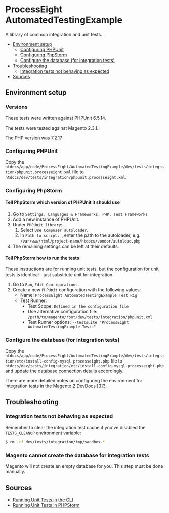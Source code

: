 # ProcessEight AutomatedTestingExample

A library of common integration and unit tests.

* [Environment setup](#environment-setup)
    * [Configuring PHPUnit](#configuring-phpunit)
    * [Configuring PhpStorm](#configuring-phpstorm)
    * [Configure the database (for integration tests)](#configure-the-database-for-integration-tests)
* [Troubleshooting](#troubleshooting)
    * [Integration tests not behaving as expected](#integration-tests-not-behaving-as-expected)
* [Sources](#sources)

## Environment setup

### Versions

These tests were written against PHPUnit 6.5.14.

The tests were tested against Magento 2.3.1.

The PHP version was 7.2.17

### Configuring PHPUnit

Copy the `htdocs/app/code/ProcessEight/AutomatedTestingExample/dev/tests/integration/phpunit.processeight.xml` file to `htdocs/dev/tests/integration/phpunit.processeight.xml`.

### Configuring PhpStorm

#### Tell PhpStorm which version of PHPUnit it should use
1. Go to `Settings, Languages & Frameworks, PHP, Test Frameworks`
1. Add a new instance of PHPUnit.
1. Under `PHPUnit library`:
    1. Select `Use Composer autoloader`.
    1. In `Path to script: `, enter the path to the autoloader, e.g. `/var/www/html/project-name/htdocs/vendor/autoload.php`
1. The remaining settings can be left at their defaults.

#### Tell PhpStorm how to run the tests

These instructions are for running unit tests, but the configuration for unit tests is identical - just substitute unit for integration. 

1. Go to `Run`, `Edit Configurations`.
1. Create a new `PHPUnit` configuration with the following values:
    * Name: `ProcessEight AutomatedTestingExample Test Rig`
    * Test Runner:
        * Test Scope: `Defined in the configuration file`
        * Use alternative configuration file: `/path/to/magento/root/dev/tests/integration/phpunit.xml`
        * Test Runner options: `--testsuite "ProcessEight AutomatedTestingExample Tests"`
        
### Configure the database (for integration tests)

Copy the `htdocs/app/code/ProcessEight/AutomatedTestingExample/dev/tests/integration/etc/install-config-mysql.processeight.php` file to `htdocs/dev/tests/integration/etc/install-config-mysql.processeight.php` and update the database connection details accordingly.

There are more detailed notes on configuring the environment for integration tests in the Magento 2 DevDocs [[3]][3].

## Troubleshooting

### Integration tests not behaving as expected

Remember to clear the integration test cache if you've disabled the `TESTS_CLEANUP` environment variable:
```bash
$ rm -rf dev/tests/integration/tmp/sandbox-*
```

### Magento cannot create the database for integration tests

Magento will not create an empty database for you. This step must be done manually.

## Sources
* [Running Unit Tests in the CLI](http://devdocs.magento.com/guides/v2.1/test/unit/unit_test_execution_cli.html)
* [Running Unit Tests in PHPStorm](http://devdocs.magento.com/guides/v2.1/test/unit/unit_test_execution_phpstorm.html)

[1]: http://magento.stackexchange.com/questions/140314/magento-2-unit-test-with-mock-data-dont-work-why/140337#140337
[2]: http://devdocs.magento.com/guides/v2.1/test/unit/writing_testable_code.html
[3]: http://devdocs.magento.com/guides/v2.1/test/integration/integration_test_setup.html
[4]: http://devdocs.magento.com/guides/v2.1/install-gde/docker/docker-phpstorm-project.html
[5]: http://vinaikopp.com/2016/02/05/01_the_skeleton_module_kata/
[6]: http://vinaikopp.com/2016/02/05/02_the_plugin_config_kata/
[7]: http://vinaikopp.com/2016/02/22/03_the_around_interceptor_kata/
[8]: http://vinaikopp.com/2016/03/07/04_the_plugin_integration_test_kata/
[9]: http://vinaikopp.com/2016/03/21/05_the_route_config_kata/
[10]: http://vinaikopp.com/2016/04/04/06_the_action_controller_tdd_kata/
[11]: https://edmondscommerce.github.io/magento-2-controller-output-types/
[12]: http://magento-quickies.alanstorm.com/post/141260832260/magento-2-controller-result-objects
[13]: http://vinaikopp.com/2016/04/18/07_the_action_controller_integration_test_kata/
[14]: http://vinaikopp.com/2016/05/05/08_the_di_arguments_config_kata/